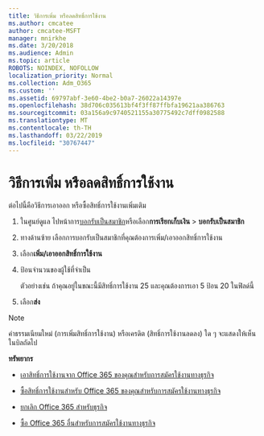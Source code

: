 ```yaml
---
title: วิธีการเพิ่ม หรือลดสิทธิ์การใช้งาน
ms.author: cmcatee
author: cmcatee-MSFT
manager: mnirkhe
ms.date: 3/20/2018
ms.audience: Admin
ms.topic: article
ROBOTS: NOINDEX, NOFOLLOW
localization_priority: Normal
ms.collection: Adm_O365
ms.custom: ''
ms.assetid: 69797abf-3e60-4be2-b0a7-26022a14397e
ms.openlocfilehash: 38d706c035613bf4f3ff87ffbfa19621aa386763
ms.sourcegitcommit: 03a156a9c9740521155a30775492c7dff0982588
ms.translationtype: MT
ms.contentlocale: th-TH
ms.lasthandoff: 03/22/2019
ms.locfileid: "30767447"
---
```

# <a name="how-to-add-or-reduce-licenses"></a>วิธีการเพิ่ม หรือลดสิทธิ์การใช้งาน

ต่อไปนี้คือวิธีการเอาออก หรือซื้อสิทธิ์การใช้งานเพิ่มเติม
  
1. ในศูนย์ดูแล ไปหน้าการ[บอกรับเป็นสมาชิก](https://go.microsoft.com/fwlink/p/?linkid=842054)หรือเลือก**การเรียกเก็บเงิน** \> **บอกรับเป็นสมาชิก**
    
2. ทางด้านซ้าย เลือกการบอกรับเป็นสมาชิกที่คุณต้องการเพิ่ม/เอาออกสิทธิ์การใช้งาน
    
3. เลือก**เพิ่ม/เอาออกสิทธิ์การใช้งาน**
    
4. ป้อนจำนวนของผู้ใช้ที่จำเป็น
    
    ตัวอย่างเช่น ถ้าคุณอยู่ในขณะนี้มีสิทธิ์การใช้งาน 25 และคุณต้องการเอา 5 ป้อน 20 ในฟิลด์นี้
    
5. เลือก**ส่ง**
    
> [!NOTE]
> ค่าธรรมเนียมใหม่ (การเพิ่มสิทธิ์การใช้งาน) หรือเครดิต (สิทธิ์การใช้งานลดลง) ใด ๆ จะแสดงให้เห็นในบิลถัดไป 
  
 **ทรัพยากร**
  
- [เอาสิทธิ์การใช้งานจาก Office 365 ของคุณสำหรับการสมัครใช้งานทางธุรกิจ](https://support.office.com/article/9c64d127-e2dd-4ecc-81f5-2f87e5a74803)
    
- [ซื้อสิทธิ์การใช้งานสำหรับ Office 365 ของคุณสำหรับการสมัครใช้งานทางธุรกิจ](https://support.office.com/article/36081d8d-b3fa-4948-8c34-e217bba825e1)
    
- [ยกเลิก Office 365 สำหรับธุรกิจ](https://support.office.com/article/b1bc0bef-4608-4601-813a-cdd9f746709a)
    
- [ซื้อ Office 365 อื่นสำหรับการสมัครใช้งานทางธุรกิจ](https://support.office.com/article/fab3b86c-3359-4042-8692-5d4dc7550b7c)
    


